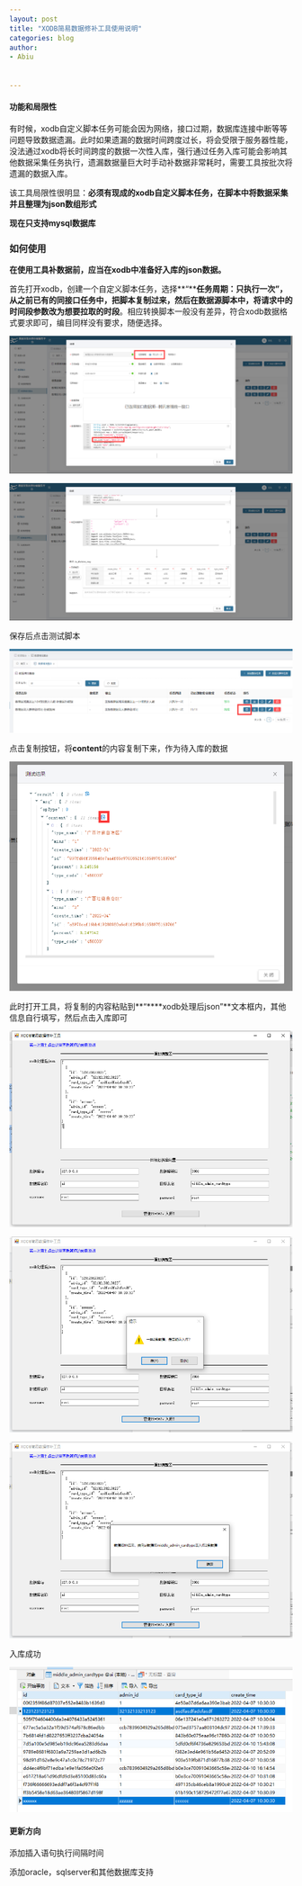 ```yaml
---
layout: post
title: "XODB简易数据修补工具使用说明"
categories: blog
author:
- Abiu


---
```


#### 功能和局限性

有时候，xodb自定义脚本任务可能会因为网络，接口过期，数据库连接中断等等问题导致数据遗漏。此时如果遗漏的数据时间跨度过长，将会受限于服务器性能，没法通过xodb将长时间跨度的数据一次性入库，强行通过任务入库可能会影响其他数据采集任务执行，遗漏数据量巨大时手动补数据非常耗时，需要工具按批次将遗漏的数据入库。

该工具局限性很明显：**必须有现成的xodb自定义脚本任务，在脚本中将数据采集并且整理为json数组形式**

**现在只支持mysql数据库**

### 如何使用

**在使用工具补数据前，应当在xodb中准备好入库的json数据。**

首先打开xodb，创建一个自定义脚本任务，选择**“****任务周期：只执行一次”**，从之前已有的同接口任务中，**把脚本复制过来**，然后在数据源脚本中，将**请求中的时间段参数改为想要拉取的时段**。相应转换脚本一般没有差异，符合xodb数据格式要求即可，编目同样没有要求，随便选择。

![](2022-10-13-XODB简易数据修补工具使用说明图片/image.png)

![](https://raw.githubusercontent.com/iamabiu/iamabiu.github.io/master/_pic/2022-10-13/image%20(1).png)



保存后点击测试脚本

![](https://raw.githubusercontent.com/iamabiu/iamabiu.github.io/master/_pic/2022-10-13/image%20(2).png)



点击复制按钮，将**content**的内容复制下来，作为待入库的数据

![](https://raw.githubusercontent.com/iamabiu/iamabiu.github.io/master/_pic/2022-10-13/image%20(3).png)



此时打开工具，将复制的内容粘贴到**“****xodb处理后json”**文本框内，其他信息自行填写，然后点击入库即可

![](https://raw.githubusercontent.com/iamabiu/iamabiu.github.io/master/_pic/2022-10-13/image%20(4).png)

![](https://raw.githubusercontent.com/iamabiu/iamabiu.github.io/master/_pic/2022-10-13/image%20(5).png)

![](https://raw.githubusercontent.com/iamabiu/iamabiu.github.io/master/_pic/2022-10-13/image%20(6).png)



入库成功

![](https://raw.githubusercontent.com/iamabiu/iamabiu.github.io/master/_pic/2022-10-13/image%20(7).png)

#### **更新方向**

添加插入语句执行间隔时间

添加oracle，sqlserver和其他数据库支持
